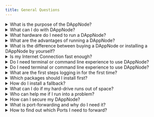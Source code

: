 ```yaml
---
title: General Questions
---
```

<details>
  <summary>What is the purpose of the DAppNode?</summary>
  <div>
    <div>The main purpose or mission of DAppNode is to make it easy for everyone to participate in decentralized networks. Furthermore, DAppNode aims to increase the decentralization of blockchain infrastructure.</div>
    <br/>
  </div>
</details>

<details>
  <summary>What can I do with DAppNode?</summary>
  <div>
    <div>The DAppNode platform lets you run nodes and applications interfacing with all different kinds of blockchains like Bitcoin, Ethereum, Gnosis Chain and many more in a easy and user-friendly way. 
    <br/> <br/>
    Furthermore, you can run validators or staking nodes in networks like Ethereum, Gnosis Chain, Avalanche and more to come.
</div>
  </div>
</details>

<details>
  <summary>What hardware do I need to run a DAppNode?</summary>
  <div>
    <div>
  You can run the DAppNode platform on various machines ranging from low-end hardware (such as old laptops) to high-end hardware (such as high performance servers).
  <br /><br />
  The resources you need will depend on how many and which kind packages you are going to run.
  <br /><br />
  The most <b>basic</b> hardware requirements you should meet are:
  <ul>
    <li>A Wired Ethernet Connection</li>
    <li>An SSD or faster (Size depends on amount of chains and packages - a good target is at least 500GB)</li>
    <li>8GB of RAM</li>
  </ul>

  If you intend to run a <b>Ethereum validator</b>, we recommend the following hardware specs:
  <ul>
    <li>A Wired Ethernet Connection</li>
    <li>An NVMe drive (we recommend at least 1TB but more storage space will not hurt either)</li>
    <li>16GB of RAM</li>
  </ul>

</div>
  </div>
</details>

<details>
  <summary>What are the advantages of running a DAppNode?</summary>
  <div>
    <div>
  The main advantages of hosting your own nodes with DAppNode are privacy, independence and the ease of setup.
  <br /><br />
  Once you're hosting your own nodes, you are not affected by outages at big providers like Infura (the default gateway in Metamask for many networks) anymore. This allows you to submit transactions without having to worry about a third-party.
  <br /><br />

  It is also beneficial to your own transactional privacy as major providers have been caught censoring transactions coming from specific countries ([Link](https://metamask.zendesk.com/hc/en-us/articles/360059386712-Why-MetaMask-and-Infura-cannot-serve-certain-areas), [Link](https://twitter.com/lawmaster/status/1499423160957034496)).

  Furthermore, running blockchain nodes has never been easy as with the DAppNode platform. You install a package from our DAppStore and you're good to go. Automatic updates included.
</div>
  </div>
</details>

<details>
  <summary>What is the difference between buying a DAppNode or installing a DAppNode by yourself?</summary>
  <div>
    <div>
    The underlying system is the same.
    <br /><br />
    The prebuilt DAppNode machine is built for people who do not want to worry about buying hardware themselves, looking up hardware requirements or installing the DAppNode software on compatible machines. The DAppNode software was meant to be used on those prebuilt machines but you can run it on any hardware regardless. 
    <br /><br />
If you want to install the DAppNode platform on an old computer or on custom hardware please check out the <a href="/user/quick-start/core">Guides here</a>.
  </div>
  <br/>
  </div>
</details>

<details>
  <summary>Is my Internet Connection fast enough?</summary>
  <div>
    <div>This depends on the amount of chains and applications you want to run on top of your DAppNode. 
    <br /><br />
    For a singular chain (for example Ethereum EL + CL) you'll need around 10 to 20 Megabits (up and down). Running more chains will increase the amount of bandwidth you need. 
    <br/> <br/>
    If you have any questions regarding your internet speed, you can hop into our Discord and ask a question in the #support channel.
</div>
  </div>
</details>

<details>
  <summary>Do I need terminal or command line experience to use DAppNode?</summary>
  <div>
    <div>You generally wont need to use a terminal on your DAppNode unless instructed to in specific support cases. One of the key objectives of the DAppNode platform is to avoid using the terminal.
</div>
  </div>
</details>

<details>
  <summary>Do I need terminal or command line experience to use DAppNode?</summary>
  <div>
    <div>You generally wont need to use a terminal on your DAppNode unless instructed to in specific support cases. One of the key objectives of the DAppNode platform is to avoid using the terminal.
</div>
  </div>
</details>

<details>
  <summary>What are the first steps logging in for the first time?</summary>
  <div>
    <div>We have created a 'First steps with DAppNode' guide <a href="/user/quick-start/first-steps">here</a>.
</div>
  </div>
</details>

<details>
  <summary>Which packages should I install first?</summary>
  <div>
    <div>We recommend that you install a Ethereum client (as written in the 'First steps' guide), the 'DMS' and 'DAppNode Exporter' packages. 
    <br /><br />
    You'll need an ethereum node to search for all available DAppNode packages and the 'DMS' and 'DAppNode Exporter' gather system information and metrics and visualize them in easy to read dashboards. This way, you'll always know how your DAppNode is performing.
</div>
  </div>
</details>

<details>
  <summary>How do I install a fallback?</summary>
  <div>
    <div>Content needed.
</div>
  </div>
</details>

<details>
  <summary>What can I do if my hard-drive runs out of space?</summary>
  <div>
    <div>
    You can find a detailed guide how to expand the storage space of your DAppNode system <a href="https://forum.dappnode.io/t/how-to-expand-your-dappnode-filesystem-space/1296">here</a>.
    <br /><br />
You can add a NVMe hard disk (if there is a free slot in the DAppNode machine) and set it up using the expansion feature which can be found under System > Hardware. This feature only works with a NVMe hard disk.
</div>
  </div>
</details>

<details>
  <summary>Who can help me if I run into a problem?</summary>
  <div>
    <div>
If you have an issue with your DAppNode, we recommend using the <a href="https://discord.com/invite/dappnode">DAppNode discord channel</a> or the <a href="https://forum.dappnode.io/">DAppNode forum</a>. The community will always try to help. 
<br /><br />
If its something a bit more technical, you can also go to DAppNode Github repository and open an issue there.
</div>
  </div>
</details>

<details>
  <summary>How can I secure my DAppNode?</summary>
  <div>
    <div>
Change all the default passwords, including the Wi-Fi and admin password. You'll be prompted to change the admin password when you access the UI for the first time.
<br /><br />
Furthermore, it is good practice to disable SSH access in case you are not going to use it.
</div>
  </div>
</details>

<details>
  <summary>What is port-forwarding and why do I need it?</summary>
  <div>
    <div>
Port-forwarding lets the router know where to send a specific data package or data stream. This usually occurs when something from outside of the network (Internet) communicates with a device inside of the network (LAN).
<br /><br />
Some routers use a feature called 'UPnP' to automatically open the requested ports but sometimes this protocol does not work well on specific routers or is straight up not available. 
<br />
In this case, you'll have to manually forward the required ports. Please search your ISPs or router manufacturers knowledge base on how to do that.
</div>
  </div>
</details>

<details>
  <summary>How to find out which Ports I need to forward?</summary>
  <div>
    <div>
You can check the Port support page of your DAppNode <a href="http://my.dappnode/#/support/ports">here</a>.
</div>
  </div>
</details>